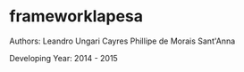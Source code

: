 frameworklapesa
===============
Authors:
  Leandro Ungari Cayres
  Phillipe de Morais Sant'Anna

Developing Year: 
  2014 - 2015
  
